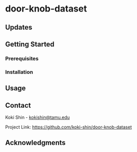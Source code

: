 # door-knob-dataset

## Updates

## Getting Started

### Prerequisites

### Installation

## Usage

## Contact
Koki Shin - kokishin@tamu.edu

Project Link: https://github.com/koki-shin/door-knob-dataset

## Acknowledgments

